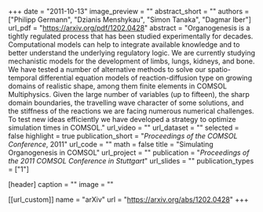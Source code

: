 +++
date = "2011-10-13"
image_preview = ""
abstract_short = ""
authors = ["Philipp Germann", "Dzianis Menshykau", "Simon Tanaka", "Dagmar Iber"]
url_pdf = "https://arxiv.org/pdf/1202.0428"
abstract = "Organogenesis is a tightly regulated process that has been studied experimentally for decades. Computational models can help to integrate available knowledge and to better understand the underlying regulatory logic. We are currently studying mechanistic models for the development of limbs, lungs, kidneys, and bone. We have tested a number of alternative methods to solve our spatio- temporal differential equation models of reaction-diffusion type on growing domains of realistic shape, among them finite elements in COMSOL Multiphysics. Given the large number of variables (up to fifteen), the sharp domain boundaries, the travelling wave character of some solutions, and the stiffness of the reactions we are facing numerous numerical challenges. To test new ideas efficiently we have developed a strategy to optimize simulation times in COMSOL."
url_video = ""
url_dataset = ""
selected = false
highlight = true
publication_short = "*Proceedings of the COMSOL Conference*, 2011"
url_code = ""
math = false
title = "Simulating Organogenesis in COMSOL"
url_project = ""
publication = "*Proceedings of the 2011 COMSOL Conference in Stuttgart*"
url_slides = ""
publication_types = ["1"]

[header]
  caption = ""
  image = ""

[[url_custom]]
  name = "arXiv"
  url = "https://arxiv.org/abs/1202.0428"
+++

